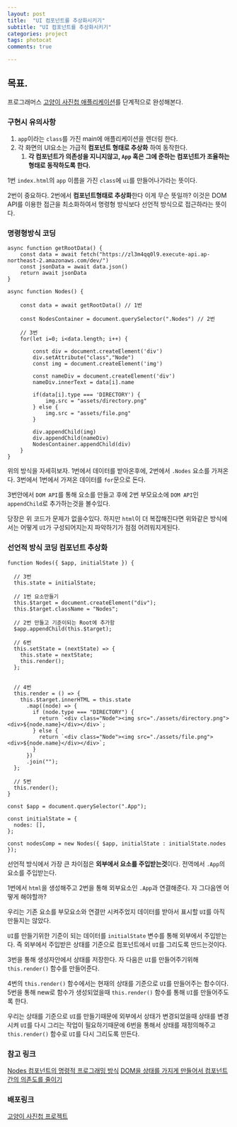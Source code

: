 ```yaml
---
layout: post
title:  "UI 컴포넌트를 추상화시키기"
subtitle: "UI 컴포넌트를 추상화시키기"
categories: project
tags: photocat
comments: true

---
```


## 목표.

프로그래머스 [고양이 사진첩 애플리케이션](https://programmers.co.kr/skill_check_assignments/100)를 단계적으로 완성해본다.

### 구현시 유의사항

1. `app`이라는 `class`를 가진 main에 애플리케이션을 렌더링 한다.
2. 각 화면의 UI요소는 가급적 **컴포넌트 형태로 추상화** 하여 동작한다.
   1. **각 컴포넌트가 의존성을 지니지않고, `App` 혹은 그에 준하는 컴포넌트가 조율하는 형태로 동작하도록 한다.**

1번 `index.html`의 `app` 이름을 가진 `class`에 `ui`를 만들어나가라는 뜻이다.

2번이 중요하다. 2번에서 **컴포넌트형태로 추상화**한다 이게 무슨 뜻일까? 이것은 DOM API를 이용한 접근을 최소화하여서 명령형 방식보다 선언적 방식으로 접근하라는 뜻이다.

### 명령형방식 코딩

```
async function getRootData() {
    const data = await fetch("https://zl3m4qq0l9.execute-api.ap-northeast-2.amazonaws.com/dev/")
    const jsonData = await data.json()
    return await jsonData
}

async function Nodes() {

    const data = await getRootData() // 1번

    const NodesContainer = document.querySelector(".Nodes") // 2번

    // 3번
    for(let i=0; i<data.length; i++) { 

        const div = document.createElement('div')
        div.setAttribute("class","Node")
        const img = document.createElement('img')

        const nameDiv = document.createElement('div')
        nameDiv.innerText = data[i].name

        if(data[i].type === 'DIRECTORY') {
            img.src = "assets/directory.png"
        } else {
            img.src = "assets/file.png"
        }

        div.appendChild(img)
        div.appendChild(nameDiv)
        NodesContainer.appendChild(div)
    }
}
```

위의 방식을 자세히보자. 1번에서 데이터를 받아온후에, 2번에서 `.Nodes` 요소를 가져온다. 3번에서 1번에서 가져온 데이터를 `for`문으로 돈다.

3번안에서 `DOM API`를 통해 요소를 만들고 후에 2번 부모요소에 `DOM API`인 `appendChild`로 추가하는것을 볼수있다.

당장은 위 코드가 문제가 없을수있다. 하지만 `html`이 더 복잡해진다면 위와같은 방식에서는 어떻게 `UI`가 구성되어지는지 파악하기가 점점 어려워지게된다.

### 선언적 방식 코딩 컴포넌트 추상화

```
function Nodes({ $app, initialState }) {

  // 3번
  this.state = initialState;

  // 1번 요소만들기
  this.$target = document.createElement("div"); 
  this.$target.className = "Nodes"; 

  // 2번 만들고 기준이되는 Root에 추가함
  $app.appendChild(this.$target);

  // 6번
  this.setState = (nextState) => {
    this.state = nextState;
    this.render();
  };


  // 4번
  this.render = () => {
    this.$target.innerHTML = this.state
      .map((node) => {
        if (node.type === "DIRECTORY") {
          return `<div class="Node"><img src="./assets/directory.png"><div>${node.name}</div></div>`;
        } else {
          return `<div class="Node"><img src="./assets/file.png"><div>${node.name}</div></div>`;
        }
      })
      .join("");
  };

  // 5번
  this.render();
}

const $app = document.querySelector(".App");

const initialState = {
  nodes: [],
};

const nodesComp = new Nodes({ $app, initialState : initialState.nodes });
```

선언적 방식에서 가장 큰 차이점은 **외부에서 요소를 주입받는것**이다. 전역에서 `.App`의 요소를 주입받는다.

1번에서 `html`을 생성해주고 2번을 통해 외부요소인 `.App`과 연결해준다. 자 그다음엔 어떻게 해야할까?

우리는 기존 요소를 부모요소와 연결만 시켜주었지 데이터를 받아서 표시할 `UI`를 아직 만들지는 않았다.

`UI`를 만들기위한 기준이 되는 데이터를 `initialState` 변수를 통해 외부에서 주입받는다. 즉 외부에서 주입받은 상태를 기준으로 컴포넌트에서 `UI`를 그리도록 만드는것이다.

3번을 통해 생성자안에서 상태를 저장한다. 자 다음은 `UI`를 만들어주기위해 `this.render()` 함수를 만들어준다.

4번의 `this.render()` 함수에서는 현재의 상태를 기준으로 `UI`를 만들어주는 함수이다. 5번을 통해 new로 함수가 생성되었을때 `this.render()` 함수를 통해 `UI`를 만들어주도록 한다.

우리는 상태를 기준으로 `UI`를 만들기때문에 외부에서 상태가 변경되었을때 상태를 변경시켜 `UI`를 다시 그리는 작업이 필요하기때문에 6번을 통해서 상태를 재정의해주고 `this.render()` 함수로 `UI`를 다시 그리도록 만든다.


### 참고 링크
[Nodes 컴포넌트의 명령적 프로그래밍 방식](https://github.com/erurang/practice_cat_app/tree/d6fa58bc0d0357f95befaab2faaf62487e4121df)
[DOM을 상태를 가지게 만들어서 컴포넌트간의 의존도를 줄이기](https://github.com/erurang/practice_cat_app/tree/be96b72a9629bcd89307935b916d6fa0e52c6087)

### 배포링크
[고양이 사진첩 프로젝트](https://erurang.github.io/practice_cat_app/)